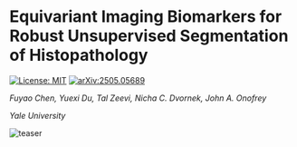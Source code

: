 # Equivariant Imaging Biomarkers for Robust Unsupervised Segmentation of Histopathology
 [![License: MIT](https://img.shields.io/badge/License-MIT-yellow.svg)](./LICENSE) [![arXiv:2505.05689](https://img.shields.io/badge/arXiv-2505.05689-B31B1B.svg)](https://arxiv.org/abs/2505.05689)

 *Fuyao Chen, Yuexi Du, Tal Zeevi, Nicha C. Dvornek, John A. Onofrey*
 
 *Yale University*

![teaser](assets/tesser_480p.gif)
